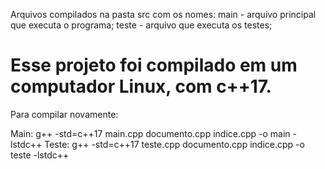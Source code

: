 Arquivos compilados na pasta src com os nomes: 
main - arquivo principal que executa o programa;
teste - arquivo que executa os testes;

Esse projeto foi compilado em um computador Linux, com c++17.
=====================================================================================================
Para compilar novamente:

Main: g++ -std=c++17 main.cpp documento.cpp indice.cpp -o main -lstdc++
Teste: g++ -std=c++17 teste.cpp documento.cpp indice.cpp -o teste -lstdc++